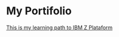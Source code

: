 # My Portifolio

[This is my learning path to IBM Z Plataform](/learning/ibm-z-plataform/README.md)
